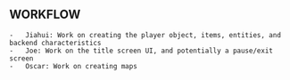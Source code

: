 ## WORKFLOW ##
    -   Jiahui: Work on creating the player object, items, entities, and backend characteristics
    -   Joe: Work on the title screen UI, and potentially a pause/exit screen
    -   Oscar: Work on creating maps
